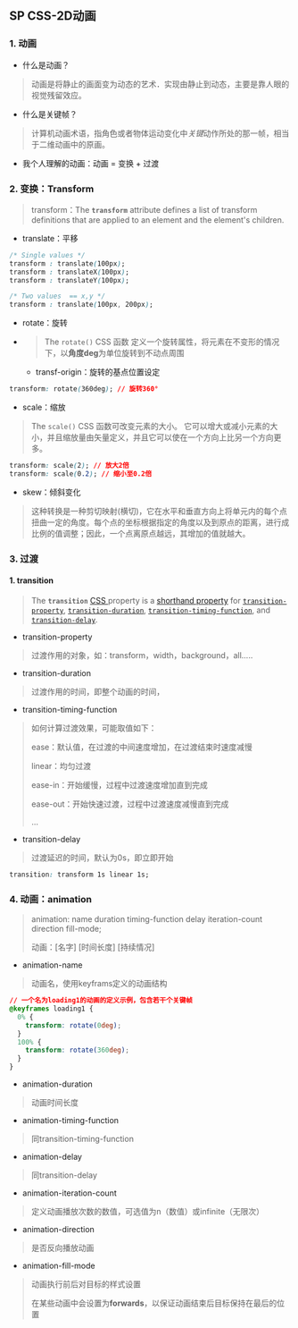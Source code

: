 ## SP CSS-2D动画

### 1. 动画

- 什么是动画？

> 动画是将静止的画面变为动态的艺术．实现由静止到动态，主要是靠人眼的视觉残留效应。

- 什么是关键帧？

> 计算机动画术语，指角色或者物体运动变化中*关键*动作所处的那一帧，相当于二维动画中的原画。

- 我个人理解的动画：动画 = 变换 + 过渡

### 2. 变换：Transform

> transform：The **`transform`** attribute defines a list of transform definitions that are applied to an element and the element's children.

- translate：平移

```css
/* Single values */
transform : translate(100px);
transform : translateX(100px);
transform : translateY(100px);

/* Two values  == x,y */
transform : translate(100px, 200px);
```

- rotate：旋转

- > The `rotate()` CSS 函数 定义一个旋转属性，将元素在不变形的情况下，以**角度deg**为单位旋转到不动点周围

  - transf-origin：旋转的基点位置设定

```css
transform: rotate(360deg); // 旋转360°
```

- scale：缩放

> The `scale()` CSS 函数可改变元素的大小。 它可以增大或减小元素的大小，并且缩放量由矢量定义，并且它可以使在一个方向上比另一个方向更多。

```css
transform: scale(2); // 放大2倍
transform: scale(0.2); // 缩小至0.2倍
```

- skew：倾斜变化

> 这种转换是一种剪切映射(横切)，它在水平和垂直方向上将单元内的每个点扭曲一定的角度。每个点的坐标根据指定的角度以及到原点的距离，进行成比例的值调整；因此，一个点离原点越远，其增加的值就越大。

### 3. 过渡

#### 1. transition

> The **`transition`** [CSS ](https://developer.mozilla.org/en-US/docs/CSS)property is a [shorthand property](https://developer.mozilla.org/en-US/docs/Web/CSS/Shorthand_properties) for [`transition-property`](https://developer.mozilla.org/en-US/docs/Web/CSS/transition-property), [`transition-duration`](https://developer.mozilla.org/en-US/docs/Web/CSS/transition-duration), [`transition-timing-function`](https://developer.mozilla.org/en-US/docs/Web/CSS/transition-timing-function), and [`transition-delay`](https://developer.mozilla.org/en-US/docs/Web/CSS/transition-delay).

- transition-property

> 过渡作用的对象，如：transform，width，background，all.....

- transition-duration

> 过渡作用的时间，即整个动画的时间，

- transition-timing-function

> 如何计算过渡效果，可能取值如下：
>
> ease：默认值，在过渡的中间速度增加，在过渡结束时速度减慢
>
> linear：均匀过渡
>
> ease-in：开始缓慢，过程中过渡速度增加直到完成
>
> ease-out：开始快速过渡，过程中过渡速度减慢直到完成
>
> ...

- transition-delay

> 过渡延迟的时间，默认为0s，即立即开始

```css
transition: transform 1s linear 1s;
```

### 4. 动画：animation

> animation: name duration timing-function delay iteration-count direction fill-mode;
>
> 动画：[名字] [时间长度] [持续情况]

- animation-name

> 动画名，使用keyframs定义的动画结构

```css
// 一个名为loading1的动画的定义示例，包含若干个关键帧
@keyframes loading1 {
  0% {
    transform: rotate(0deg);
  }
  100% {
    transform: rotate(360deg);
  }
}
```

- animation-duration

> 动画时间长度

- animation-timing-function

> 同transition-timing-function

- animation-delay

> 同transition-delay

- animation-iteration-count

> 定义动画播放次数的数值，可选值为n（数值）或infinite（无限次）

- animation-direction

> 是否反向播放动画

- animation-fill-mode

> 动画执行前后对目标的样式设置
>
> 在某些动画中会设置为**forwards**，以保证动画结束后目标保持在最后的位置
